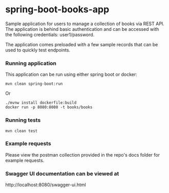 # spring-boot-books-app

Sample application for users to manage a collection of books via REST API. The application is behind basic authentication
and can be accessed with the following credentials: user1/password.

The application comes preloaded with a few sample records that can be used to quickly test endpoints.

### Running application
This application can be run using either spring boot or docker:
```
mvn clean spring-boot:run
```

Or

```
./mvnw install dockerfile:build
docker run -p 8080:8080 -t books/books
```

### Running tests
```
mvn clean test
```

### Example requests
Please view the postman collection provided in the repo's docs folder for example requests.

### Swagger UI documentation can be viewed at
http://localhost:8080/swagger-ui.html

